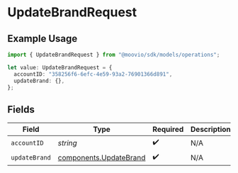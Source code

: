 # UpdateBrandRequest

## Example Usage

```typescript
import { UpdateBrandRequest } from "@moovio/sdk/models/operations";

let value: UpdateBrandRequest = {
  accountID: "358256f6-6efc-4e59-93a2-76901366d891",
  updateBrand: {},
};
```

## Fields

| Field                                                            | Type                                                             | Required                                                         | Description                                                      |
| ---------------------------------------------------------------- | ---------------------------------------------------------------- | ---------------------------------------------------------------- | ---------------------------------------------------------------- |
| `accountID`                                                      | *string*                                                         | :heavy_check_mark:                                               | N/A                                                              |
| `updateBrand`                                                    | [components.UpdateBrand](../../models/components/updatebrand.md) | :heavy_check_mark:                                               | N/A                                                              |